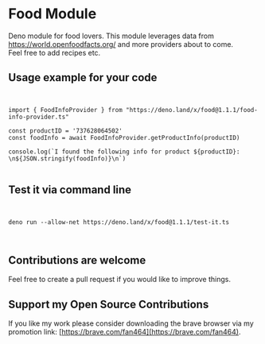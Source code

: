 # Food Module

Deno module for food lovers. This module leverages data from https://world.openfoodfacts.org/ and more providers about to come.  
Feel free to add recipes etc.

## Usage example for your code

```
  

import { FoodInfoProvider } from "https://deno.land/x/food@1.1.1/food-info-provider.ts"

const productID = '737628064502'
const foodInfo = await FoodInfoProvider.getProductInfo(productID)

console.log(`I found the following info for product ${productID}: \n${JSON.stringify(foodInfo)}\n`)
  

```

## Test it via command line
```
  

deno run --allow-net https://deno.land/x/food@1.1.1/test-it.ts
  
  
```

## Contributions are welcome
Feel free to create a pull request if you would like to improve things.
  

## Support my Open Source Contributions  

If you like my work please consider downloading the brave browser via my promotion link: [https://brave.com/fan464](https://brave.com/fan464).  

![![](https://brave.com/)](https://brave.com/wp-content/uploads/2019/01/logotype-full-color.svg)
